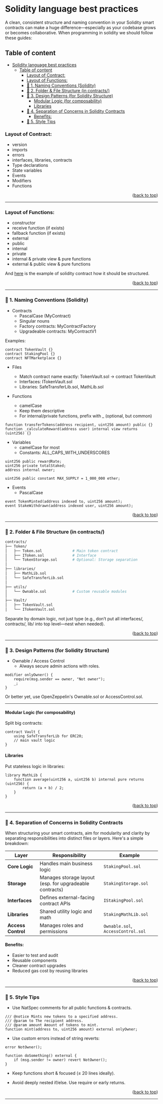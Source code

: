 # Solidity language best practices

A clean, consistent structure and naming convention in your Solidity smart contracts can make a huge difference—especially as your codebase grows or becomes collaborative.
When programming in solidity we should follow these guides:

## Table of content

- [Solidity language best practices](#solidity-language-best-practices)
  - [Table of content](#table-of-content)
    - [Layout of Contract:](#layout-of-contract)
    - [Layout of Functions:](#layout-of-functions)
    - [🧾 1. Naming Conventions (Solidity)](#-1-naming-conventions-solidity)
    - [📁 2. Folder \& File Structure (in contracts/)](#-2-folder--file-structure-in-contracts)
    - [🧠 3. Design Patterns (for Solidity Structure)](#-3-design-patterns-for-solidity-structure)
      - [Modular Logic (for composability)](#modular-logic-for-composability)
      - [Libraries](#libraries)
    - [🧩 4. Separation of Concerns in Solidity Contracts](#-4-separation-of-concerns-in-solidity-contracts)
      - [Benefits:](#benefits)
    - [🎨 5. Style Tips](#-5-style-tips)


### Layout of Contract:
- version
- imports
- errors
- interfaces, libraries, contracts
- Type declarations
- State variables
- Events
- Modifiers
- Functions

<p align="right">(<a href="#readme-top">back to top</a>)</p>

---

### Layout of Functions:
- constructor
- receive function (if exists)
- fallback function (if exists)
- external
- public
- internal
- private
- internal & private view & pure functions
- external & public view & pure functions


And [here](./ExampleContract.sol) is the example of solidity contract how it should be structured.

<p align="right">(<a href="#readme-top">back to top</a>)</p>

---

### 🧾 1. Naming Conventions (Solidity)
- Contracts
    - PascalCase (MyContract)
    - Singular nouns
    - Factory contracts: MyContractFactory
    - Upgradeable contracts: MyContractV1

Examples:
```solidity
contract TokenVault {}
contract StakingPool {}
contract NFTMarketplace {}
```

- Files
  - Match contract name exactly: TokenVault.sol → contract TokenVault
  - Interfaces: ITokenVault.sol
  - Libraries: SafeTransferLib.sol, MathLib.sol

- Functions
  - camelCase
  - Keep them descriptive
  - For internal/private functions, prefix with _ (optional, but common)

```solidity
function transferTokens(address recipient, uint256 amount) public {}
function _calculateReward(address user) internal view returns (uint256) {}
```
- Variables
  - camelCase for most
  - Constants: ALL_CAPS_WITH_UNDERSCORES

```solidity
uint256 public rewardRate;
uint256 private totalStaked;
address internal owner;

uint256 public constant MAX_SUPPLY = 1_000_000 ether;
```

- Events
  - PascalCase

```solidity
event TokenMinted(address indexed to, uint256 amount);
event StakeWithdrawn(address indexed user, uint256 amount);
```

<p align="right">(<a href="#readme-top">back to top</a>)</p>

---

### 📁 2. Folder & File Structure (in contracts/)

```bash
contracts/
├── Token/
│   ├── Token.sol              # Main token contract
│   ├── IToken.sol             # Interface
│   └── TokenStorage.sol       # Optional: Storage separation
│
├── libraries/
│   ├── MathLib.sol
│   └── SafeTransferLib.sol
│
├── utils/
│   └── Ownable.sol            # Custom reusable modules
│
├── Vault/
│   ├── TokenVault.sol
│   └── ITokenVault.sol
```
Separate by domain logic, not just type (e.g., don’t put all interfaces/, contracts/, lib/ into top level—nest when needed).

<p align="right">(<a href="#readme-top">back to top</a>)</p>

---

### 🧠 3. Design Patterns (for Solidity Structure)
- Ownable / Access Control
  - Always secure admin actions with roles.

```solidity
modifier onlyOwner() {
    require(msg.sender == owner, "Not owner");
    _;
}
```
Or better yet, use OpenZeppelin's Ownable.sol or AccessControl.sol.

--- 

#### Modular Logic (for composability)

Split big contracts:
```solidity
contract Vault {
    using SafeTransferLib for ERC20;
    // main vault logic
}
```

#### Libraries

Put stateless logic in libraries:
```solidity
library MathLib {
    function average(uint256 a, uint256 b) internal pure returns (uint256) {
        return (a + b) / 2;
    }
}
```

<p align="right">(<a href="#readme-top">back to top</a>)</p>

---

### 🧩 4. Separation of Concerns in Solidity Contracts

When structuring your smart contracts, aim for modularity and clarity by separating responsibilities into distinct files or layers. Here's a simple breakdown:

| Layer            | Responsibility                  | Example                    |
|------------------|----------------------------------|----------------------------|
| **Core Logic**   | Handles main business logic      | `StakingPool.sol`          |
| **Storage**      | Manages storage layout (esp. for upgradeable contracts) | `StakingStorage.sol` |
| **Interfaces**   | Defines external-facing contract APIs | `IStakingPool.sol`     |
| **Libraries**    | Shared utility logic and math    | `StakingMathLib.sol`       |
| **Access Control** | Manages roles and permissions  | `Ownable.sol`, `AccessControl.sol` |

#### Benefits:
- Easier to test and audit
- Reusable components
- Cleaner contract upgrades
- Reduced gas cost by reusing libraries


<p align="right">(<a href="#readme-top">back to top</a>)</p>

---

### 🎨 5. Style Tips

- Use NatSpec comments for all public functions & contracts.
```solidity
/// @notice Mints new tokens to a specified address.
/// @param to The recipient address.
/// @param amount Amount of tokens to mint.
function mint(address to, uint256 amount) external onlyOwner;
```

- Use custom errors instead of string reverts:

```solidity
error NotOwner();

function doSomething() external {
    if (msg.sender != owner) revert NotOwner();
}
```

- Keep functions short & focused (≤ 20 lines ideally).

- Avoid deeply nested if/else. Use require or early returns.

<p align="right">(<a href="#readme-top">back to top</a>)</p>

---
